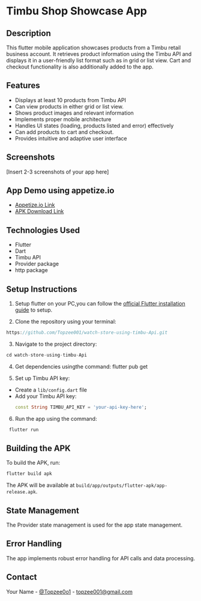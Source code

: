 # Timbu Shop Showcase App

## Description

This flutter mobile application showcases products from a Timbu retail business account. It retrieves product information using the Timbu API and displays it in a user-friendly list format such as in grid or list view. Cart and checkout functionality is also additionally added to the app.

## Features

- Displays at least 10 products from Timbu API
- Can view products in either grid or list view.
- Shows product images and relevant information
- Implements proper mobile architecture
- Handles UI states (loading, products listed and error) effectively
- Can add products to cart and checkout.
- Provides intuitive and adaptive user interface

## Screenshots

[Insert 2-3 screenshots of your app here]

## App Demo using appetize.io

- [Appetize.io Link](https://appetize.io/your-app-link-here)
- [APK Download Link](https://your-apk-download-link-here)

## Technologies Used

- Flutter
- Dart
- Timbu API
- Provider package
- http package

## Setup Instructions

1. Setup flutter on your PC,you can  follow the [official Flutter installation guide](https://flutter.dev/docs/get-started/install) to setup.

2. Clone the repository using your terminal:
 ```dart
https://github.com/Topzee001/watch-store-using-timbu-Api.git
 ```
3. Navigate to the project directory:

```dart
cd watch-store-using-timbu-Api
  ```

4. Get dependencies usingthe command:
flutter pub get

5. Set up Timbu API key:
- Create a `lib/config.dart` file
- Add your Timbu API key:
  ```dart
  const String TIMBU_API_KEY = 'your-api-key-here';
  ```

6. Run the app using the command:
 ```dart
  flutter run
  ```

## Building the APK

To build the APK, run: 
 ```dart
 flutter build apk 
  ```


The APK will be available at `build/app/outputs/flutter-apk/app-release.apk`.

## State Management

The Provider state management is used for the app state management.

## Error Handling

The app implements robust error handling for API calls and data processing.

## Contact

Your Name - [@Topzee0o1](https://x.com/Topzee0o1?t=0mRrTquyK7ZrSDDzjwhHLw&s=03) - topzee001@gmail.com



